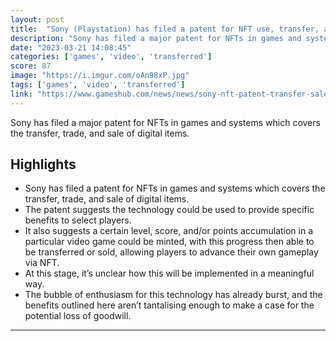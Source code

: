 ```yaml
---
layout: post
title:  "Sony (Playstation) has filed a patent for NFT use, transfer, and sales in games"
description: "Sony has filed a major patent for NFTs in games and systems which covers the transfer, trade, and sale of digital items."
date: "2023-03-21 14:08:45"
categories: ['games', 'video', 'transferred']
score: 87
image: "https://i.imgur.com/oAn98xP.jpg"
tags: ['games', 'video', 'transferred']
link: "https://www.gameshub.com/news/news/sony-nft-patent-transfer-sales-use-2609895/"
---
```


Sony has filed a major patent for NFTs in games and systems which covers the transfer, trade, and sale of digital items.

## Highlights

- Sony has filed a patent for NFTs in games and systems which covers the transfer, trade, and sale of digital items.
- The patent suggests the technology could be used to provide specific benefits to select players.
- It also suggests a certain level, score, and/or points accumulation in a particular video game could be minted, with this progress then able to be transferred or sold, allowing players to advance their own gameplay via NFT.
- At this stage, it’s unclear how this will be implemented in a meaningful way.
- The bubble of enthusiasm for this technology has already burst, and the benefits outlined here aren’t tantalising enough to make a case for the potential loss of goodwill.

---
